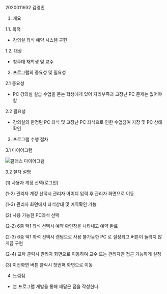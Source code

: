 2020011932 김영민

1. 개요

1.1. 목적
   - 강의실 좌석 예약 시스템 구현

1.2. 대상
   - 청주대 재학생 및 교수

2. 프로그램의 중요성 및 필요성

2.1 중요성
   - PC 강의실 실습 수업을 듣는 학생에게 있어 자리부족과 고장난 PC 문제는 없어야함

2.2 필요성
  - 강의실의 한정된 PC 좌석 및 고장난 PC 좌석으로 인한 수업참여 지장 및 PC 상태 확인


3. 프로그램 수행 절차

3.1 다이어그램

![클래스 다이어그램](https://github.com/user-attachments/assets/fa49a1ee-f706-4f53-85fb-2e5337aef470)


3.2 절차 설명

(1) 사용자 계정 선택(로그인)

(1-2) 관리자 계정 선택시 관리자 아이디 입력 후 관리자 화면으로 이동

(1-3) 관리자 화면에서 좌석상태 및 예약확인 가능

(2) 사용 가능한 PC좌석 선택

(2-2) 6중 택1 좌석 선택시 예약 확인창을 나타내고 예약 완료

(2-3) 6중 택1 좌석 선택시 랜덤으로 사용 불가능한 PC 로 설정되고 버튼이 눌리지 않게끔 구현

(2-4) 교탁 클릭시 관리자 화면으로 이동하여 교수 또는 관리자만 접근 가능하게 설정

(3) 이전화면 버튼 클릭시 첫번째 화면으로 이동

4. 느낌점
- 본 프로그램 개발을 통해 깨달은 점을 작성한다.





